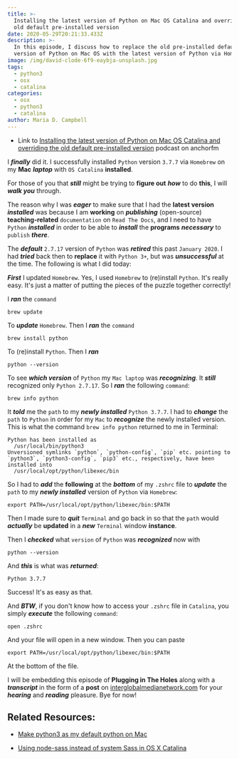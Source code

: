 ```yaml
---
title: >-
  Installing the latest version of Python on Mac OS Catalina and overriding the
  old default pre-installed version
date: 2020-05-29T20:21:33.433Z
description: >-
  In this episode, I discuss how to replace the old pre-installed default
  version of Python on Mac OS with the latest version of Python via Homebrew.
image: /img/david-clode-6f9-eaybja-unsplash.jpg
tags:
  - python3
  - osx
  - catalina
categories:
  - osx
  - python3
  - catalina
author: Maria D. Campbell
---
```

- Link to [Installing the latest version of Python on Mac OS Catalina and overriding the old default pre-installed version](https://anchor.fm/maria-campbell/episodes/Installing-the-latest-version-of-Python-on-Mac-OS-Catalina-and-overriding-the-old-default-pre-installed-version-eeodgp) podcast on anchorfm

I ***finally*** did it. I successfully installed `Python` version `3.7.7` via `Homebrew` on my **Mac** ***laptop*** with `OS Catalina` **installed**.

For those of you that ***still*** might be trying to **figure out** ***how*** to do **this**, I will ***walk you*** through.

The reason why I was ***eager*** to make sure that I had the **latest version** ***installed*** was because I am **working** on ***publishing*** (open-source) **teaching-related** `documentation` on `Read The Docs`, and I need to have `Python` ***installed*** in order to be able to ***install*** the **programs** ***necessary*** to `publish` ***there***.

The ***default*** `2.7.17` version of `Python` was ***retired*** this past `January 2020`. I had ***tried*** back then to **replace** it with `Python 3+`, but was ***unsuccessful*** at the time.  The following is what I did today:

***First*** I updated `Homebrew`. Yes, I used `Homebrew` to (re)install `Python`. It's really easy. It's just a matter of putting the pieces of the puzzle together correctly!

I ***ran*** the `command`

```shell
brew update
```
To ***update*** `Homebrew`. Then I ***ran*** the `command`

```shell
brew install python
```
To (re)install `Python`.  Then I ***ran*** 

```shell
python --version
```
To see ***which version*** of `Python` my `Mac laptop` was ***recognizing***. It ***still*** recognized only `Python 2.7.17`. So I ***ran*** the following `command`:

```shell
brew info python
```
It ***told*** me the `path` to my ***newly installed*** `Python 3.7.7`. I had to ***change*** the `path` to `Python` in order for my `Mac` to ***recognize*** the newly installed version. This is what the command `brew info python` returned to me in Terminal:

```shell
Python has been installed as  /usr/local/bin/python3
Unversioned symlinks `python`, `python-config`, `pip` etc. pointing to`python3`, `python3-config`, `pip3` etc., respectively, have been installed into  /usr/local/opt/python/libexec/bin
```
So I had to ***add*** the **following** at the ***bottom*** of my `.zshrc` file to ***update*** the `path` to my ***newly installed*** version of `Python` via `Homebrew`:

```shell
export PATH=/usr/local/opt/python/libexec/bin:$PATH
```
Then I made sure to ***quit*** `Terminal` and go back in so that the `path` would ***actually*** be **updated** in a ***new*** `Terminal` window **instance**.

Then I ***checked*** what `version` of `Python` was ***recognized*** now with

```shell
python --version
```
And ***this*** is what was ***returned***:

```shell
Python 3.7.7
```
Success! It's as easy as that.

And ***BTW***, if you don't know how to access your `.zshrc` file in `Catalina`, you simply ***execute*** the following `command`:

```shell
open .zshrc
```
And your file will open in a new window. Then you can paste

```shell
export PATH=/usr/local/opt/python/libexec/bin:$PATH
```
At the bottom of the file.

I will be embedding this episode of **Plugging in The Holes** along with a ***transcript*** in the form of a **post** on [interglobalmedianetwork.com](https://www.interglobalmedianetwork.com/) for your ***hearing*** and ***reading*** pleasure. Bye for now!

## Related Resources:

- [Make python3 as my default python on Mac](https://stackoverflow.com/questions/49704364/make-python3-as-my-default-python-on-mac)

- [Using node-sass instead of system Sass in OS X Catalina](https://www.interglobalmedianetwork.com/blog/2020-02-12-using-node-sass-instead-of-system-sass-in-os-x-catalina/)


